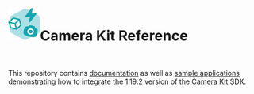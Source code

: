 <img align="left" width="64" height="64" src="docs/camerakit_icon.svg">

# Camera Kit Reference

</br>

This repository contains [documentation](./docs) as well as [sample applications](./samples) demonstrating how to integrate the 1.19.2 version of the [Camera Kit](https://kit.snapchat.com/camera-kit) SDK.
